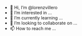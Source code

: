 - 👋 Hi, I’m @lorenzvillero
- 👀 I’m interested in ...
- 🌱 I’m currently learning ...
- 💞️ I’m looking to collaborate on ...
- 📫 How to reach me ...

<!---
lorenzvillero/lorenzvillero is a ✨ special ✨ repository because its `README.md` (this file) appears on your GitHub profile.
You can click the Preview link to take a look at your changes.
--->
